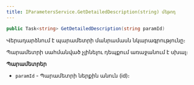 ```yaml
---
title: IParametersService.GetDetailedDescription(string) մեթոդ
---
```


```c#
public Task<string> GetDetailedDescription(string paramId)
```

Վերադարձնում է պարամետրի մանրամասն նկարագրությունը։

Պարամետրի սահմանված չլինելու դեպքում առաջանում է սխալ։

**Պարամետրեր**

* `paramId` - Պարամետրի ներքին անուն (id)։
